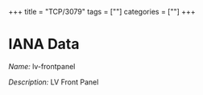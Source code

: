 +++
title = "TCP/3079"
tags = [""]
categories = [""]
+++

# IANA Data

_Name:_ lv-frontpanel

_Description:_ LV Front Panel

